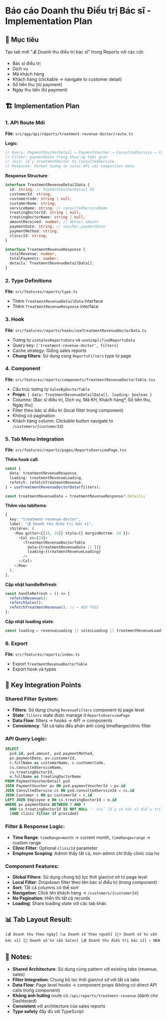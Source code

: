 # Báo cáo Doanh thu Điều trị Bác sĩ - Implementation Plan

## 🎯 Mục tiêu

Tạo tab mới "💰 Doanh thu điều trị bác sĩ" trong Reports với các cột:

- Bác sĩ điều trị
- Dịch vụ
- Mã khách hàng
- Khách hàng (clickable → navigate to customer detail)
- Số tiền thu (từ payment)
- Ngày thu tiền (từ payment)

## 🏗️ Implementation Plan

### 1. API Route Mới

**File**: `src/app/api/reports/treatment-revenue-doctor/route.ts`

**Logic**:

```typescript
// Query: PaymentVoucherDetail → PaymentVoucher → ConsultedService → Customer + Employee
// Filter: paymentDate trong khoảng thời gian
// Join: lấy treatmentDoctor từ ConsultedService
// Response: Format tương tự sales API với comparison data
```

**Response Structure**:

```typescript
interface TreatmentRevenueDetailData {
  id: string; // PaymentVoucherDetail ID
  customerId: string;
  customerCode: string | null;
  customerName: string;
  serviceName: string; // consultedServiceName
  treatingDoctorId: string | null;
  treatingDoctorName: string | null;
  amountReceived: number; // detail.amount
  paymentDate: string; // voucher.paymentDate
  paymentMethod: string;
  clinicId: string;
}

interface TreatmentRevenueResponse {
  totalRevenue: number;
  totalPayments: number;
  details: TreatmentRevenueDetailData[];
}
```

### 2. Type Definitions

**File**: `src/features/reports/type.ts`

- Thêm `TreatmentRevenueDetailData` interface
- Thêm `TreatmentRevenueResponse` interface

### 3. Hook

**File**: `src/features/reports/hooks/useTreatmentRevenueDoctorData.ts`

- Tương tự `useSalesReportsData` và `useSimplifiedReportsData`
- Query key: `['treatment-revenue-doctor', filters]`
- Cache strategy: Giống sales reports
- **Chung filters**: Sử dụng cùng `ReportsFilters` type từ page

### 4. Component

**File**: `src/features/reports/components/TreatmentRevenueDoctorTable.tsx`

- Cấu trúc tương tự `SalesByDoctorTable`
- **Props**: `{ data: TreatmentRevenueDetailData[], loading: boolean }`
- Columns: [Bác sĩ điều trị, Dịch vụ, Mã KH, Khách hàng*, Số tiền thu, Ngày thu]
- Filter theo bác sĩ điều trị (local filter trong component)
- Không có pagination
- Khách hàng column: Clickable button navigate to `/customers/{customerId}`

### 5. Tab Menu Integration

**File**: `src/features/reports/pages/ReportsOverviewPage.tsx`

**Thêm hook call**:

```typescript
const {
  data: treatmentRevenueResponse,
  loading: treatmentRevenueLoading,
  refetch: refetchTreatmentRevenue,
} = useTreatmentRevenueDoctorData(filters);

const treatmentRevenueData = treatmentRevenueResponse?.details;
```

**Thêm vào tabItems**:

```typescript
{
  key: "treatment-revenue-doctor",
  label: "💰 Doanh thu điều trị bác sĩ",
  children: (
    <Row gutter={[16, 16]} style={{ marginBottom: 24 }}>
      <Col xs={24}>
        <TreatmentRevenueDoctorTable
          data={treatmentRevenueData || []}
          loading={treatmentRevenueLoading}
        />
      </Col>
    </Row>
  ),
},
```

**Cập nhật handleRefresh**:

```typescript
const handleRefresh = () => {
  refetchRevenue();
  refetchSales();
  refetchTreatmentRevenue(); // ← ADD THIS
};
```

**Cập nhật loading state**:

```typescript
const loading = revenueLoading || salesLoading || treatmentRevenueLoading;
```

### 6. Export

**File**: `src/features/reports/index.ts`

- Export `TreatmentRevenueDoctorTable`
- Export hook và types

## 🔧 Key Integration Points

### Shared Filter System:

- **Filters**: Sử dụng chung `RevenueFilters` component từ page level
- **State**: `filters` state được manage ở `ReportsOverviewPage`
- **Data Flow**: filters → hooks → API → components
- **Consistency**: Tất cả tabs đều phản ánh cùng timeRange/clinic filter

### API Query Logic:

```sql
SELECT
  pvd.id, pvd.amount, pvd.paymentMethod,
  pv.paymentDate, pv.customerId,
  c.fullName as customerName, c.customerCode,
  cs.consultedServiceName,
  cs.treatingDoctorId,
  e.fullName as treatingDoctorName
FROM PaymentVoucherDetail pvd
JOIN PaymentVoucher pv ON pvd.paymentVoucherId = pv.id
JOIN ConsultedService cs ON pvd.consultedServiceId = cs.id
JOIN Customer c ON pv.customerId = c.id
LEFT JOIN Employee e ON cs.treatingDoctorId = e.id
WHERE pv.paymentDate BETWEEN ? AND ?
  AND cs.treatingDoctorId IS NOT NULL -- chỉ lấy có bác sĩ điều trị
  [AND clinic filter if provided]
```

### Filter & Response Logic:

- **Time Range**: `timeRange=month` → current month, `timeRange=range` → custom range
- **Clinic Filter**: Optional `clinicId` parameter
- **Employee Scoping**: Admin thấy tất cả, non-admin chỉ thấy clinic của họ

### Component Features:

- **Global Filters**: Sử dụng chung bộ lọc thời gian/cơ sở từ page level
- **Local Filter**: Dropdown filter theo tên bác sĩ điều trị (trong component)
- **Sort**: Tất cả columns có thể sort
- **Navigation**: Click tên khách hàng → `/customers/{customerId}`
- **No Pagination**: Hiển thị tất cả records
- **Loading**: Share loading state với các tab khác

## 📊 Tab Layout Result:

```
[💰 Doanh thu theo ngày] [📊 Doanh số theo nguồn] [👨‍⚕️ Doanh số tư vấn bác sĩ] [👤 Doanh số tư vấn Sales] [💰 Doanh thu điều trị bác sĩ] ← NEW
```

## 🚨 Notes:

- **Shared Architecture**: Sử dụng cùng pattern với existing tabs (revenue, sales)
- **Filter Integration**: Chung bộ lọc thời gian/cơ sở với tất cả tabs
- **Data Flow**: Page level hooks → component props (không có direct API calls trong component)
- **Không ảnh hưởng** route cũ `/api/reports/treatment-revenue` (dành cho Dashboard)
- **Consistent** với architecture của sales reports
- **Type safety** đầy đủ với TypeScript
